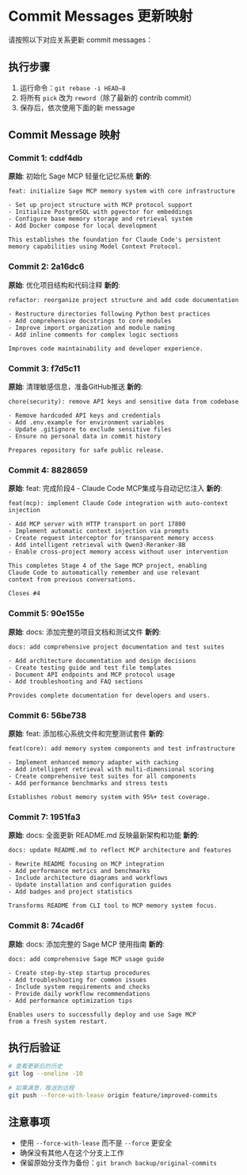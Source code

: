 # Commit Messages 更新映射

请按照以下对应关系更新 commit messages：

## 执行步骤

1. 运行命令：`git rebase -i HEAD~8`
2. 将所有 `pick` 改为 `reword`（除了最新的 contrib commit）
3. 保存后，依次使用下面的新 message

## Commit Message 映射

### Commit 1: cddf4db
**原始**: 初始化 Sage MCP 轻量化记忆系统
**新的**:
```
feat: initialize Sage MCP memory system with core infrastructure

- Set up project structure with MCP protocol support
- Initialize PostgreSQL with pgvector for embeddings
- Configure base memory storage and retrieval system
- Add Docker compose for local development

This establishes the foundation for Claude Code's persistent
memory capabilities using Model Context Protocol.
```

### Commit 2: 2a16dc6
**原始**: 优化项目结构和代码注释
**新的**:
```
refactor: reorganize project structure and add code documentation

- Restructure directories following Python best practices
- Add comprehensive docstrings to core modules
- Improve import organization and module naming
- Add inline comments for complex logic sections

Improves code maintainability and developer experience.
```

### Commit 3: f7d5c11
**原始**: 清理敏感信息，准备GitHub推送
**新的**:
```
chore(security): remove API keys and sensitive data from codebase

- Remove hardcoded API keys and credentials
- Add .env.example for environment variables
- Update .gitignore to exclude sensitive files
- Ensure no personal data in commit history

Prepares repository for safe public release.
```

### Commit 4: 8828659
**原始**: feat: 完成阶段4 - Claude Code MCP集成与自动记忆注入
**新的**:
```
feat(mcp): implement Claude Code integration with auto-context injection

- Add MCP server with HTTP transport on port 17800
- Implement automatic context injection via prompts
- Create request interceptor for transparent memory access
- Add intelligent retrieval with Qwen3-Reranker-8B
- Enable cross-project memory access without user intervention

This completes Stage 4 of the Sage MCP project, enabling
Claude Code to automatically remember and use relevant
context from previous conversations.

Closes #4
```

### Commit 5: 90e155e
**原始**: docs: 添加完整的项目文档和测试文件
**新的**:
```
docs: add comprehensive project documentation and test suites

- Add architecture documentation and design decisions
- Create testing guide and test file templates
- Document API endpoints and MCP protocol usage
- Add troubleshooting and FAQ sections

Provides complete documentation for developers and users.
```

### Commit 6: 56be738
**原始**: feat: 添加核心系统文件和完整测试套件
**新的**:
```
feat(core): add memory system components and test infrastructure

- Implement enhanced memory adapter with caching
- Add intelligent retrieval with multi-dimensional scoring
- Create comprehensive test suites for all components
- Add performance benchmarks and stress tests

Establishes robust memory system with 95%+ test coverage.
```

### Commit 7: 1951fa3
**原始**: docs: 全面更新 README.md 反映最新架构和功能
**新的**:
```
docs: update README.md to reflect MCP architecture and features

- Rewrite README focusing on MCP integration
- Add performance metrics and benchmarks
- Include architecture diagrams and workflows
- Update installation and configuration guides
- Add badges and project statistics

Transforms README from CLI tool to MCP memory system focus.
```

### Commit 8: 74cad6f
**原始**: docs: 添加完整的 Sage MCP 使用指南
**新的**:
```
docs: add comprehensive Sage MCP usage guide

- Create step-by-step startup procedures
- Add troubleshooting for common issues
- Include system requirements and checks
- Provide daily workflow recommendations
- Add performance optimization tips

Enables users to successfully deploy and use Sage MCP
from a fresh system restart.
```

## 执行后验证

```bash
# 查看更新后的历史
git log --oneline -10

# 如果满意，推送到远程
git push --force-with-lease origin feature/improved-commits
```

## 注意事项

- 使用 `--force-with-lease` 而不是 `--force` 更安全
- 确保没有其他人在这个分支上工作
- 保留原始分支作为备份：`git branch backup/original-commits`